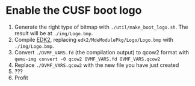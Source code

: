 # Enable the CUSF boot logo

1. Generate the right type of bitmap with `./util/make_boot_logo.sh`. The
   result will be at `./img/Logo.bmp`.
2. Compile [EDK2](https://github.com/tianocore/edk2), replacing
   `edk2/MdeModulePkg/Logo/Logo.bmp` with `./img/Logo.bmp`.
3. Convert `./OVMF_VARS.fd` (the compilation output) to qcow2 format with
   `qemu-img convert -0 qcow2 OVMF_VARS.fd OVMF_VARS.qcow2`
4. Replace `./OVMF_VARS.qcow2` with the new file you have just created
5. ???
6. Profit
